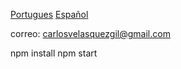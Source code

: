 [Portugues](/doc/pt-br.md)
[Español](/doc/es.md)

correo: carlosvelasquezgil@gmail.com

npm install
npm start
